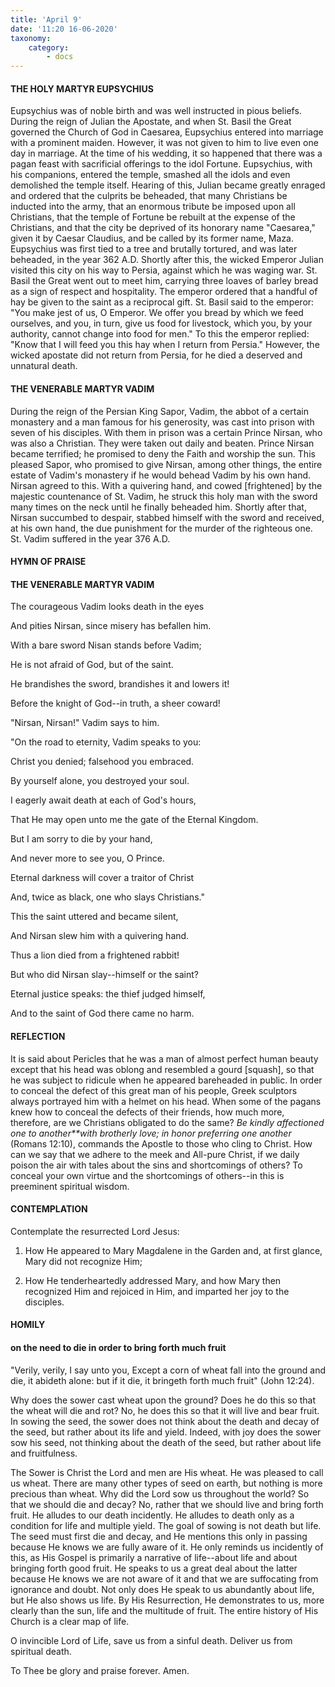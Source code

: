 ```yaml
---
title: 'April 9'
date: '11:20 16-06-2020'
taxonomy:
    category:
        - docs
---
```


#### THE HOLY MARTYR EUPSYCHIUS

Eupsychius was of noble birth and was well instructed in pious beliefs. During the reign of Julian the Apostate, and when St. Basil the Great governed the Church of God in Caesarea, Eupsychius entered into marriage with a prominent maiden. However, it was not given to him to live even one day in marriage. At the time of his wedding, it so happened that there was a pagan feast with sacrificial offerings to the idol Fortune. Eupsychius, with his companions, entered the temple, smashed all the idols and even demolished the temple itself. Hearing of this, Julian became greatly enraged and ordered that the culprits be beheaded, that many Christians be inducted into the army, that an enormous tribute be imposed upon all Christians, that the temple of Fortune be rebuilt at the expense of the Christians, and that the city be deprived of its honorary name "Caesarea," given it by Caesar Claudius, and be called by its former name, Maza.  Eupsychius was first tied to a tree and brutally tortured, and was later beheaded, in the year 362 A.D. Shortly after this, the wicked Emperor Julian visited this city on his way to Persia, against which he was waging war. St. Basil the Great went out to meet him, carrying three loaves of barley bread as a sign of respect and hospitality. The emperor ordered that a handful of hay be given to the saint as a reciprocal gift. St. Basil said to the emperor: "You make jest of us, O Emperor. We offer you bread by which we feed ourselves, and you, in turn, give us food for livestock, which you, by your authority, cannot change into food for men." To this the emperor replied: "Know that I will feed you this hay when I return from Persia." However, the wicked apostate did not return from Persia, for he died a deserved and unnatural death.

#### THE VENERABLE MARTYR VADIM

During the reign of the Persian King Sapor, Vadim, the abbot of a certain monastery and a man famous for his generosity, was cast into prison with seven of his disciples. With them in prison was a certain Prince Nirsan, who was also a Christian. They were taken out daily and beaten. Prince Nirsan became terrified; he promised to deny the Faith and worship the sun. This pleased Sapor, who promised to give Nirsan, among other things, the entire estate of Vadim's monastery if he would behead Vadim by his own hand. Nirsan agreed to this. With a quivering hand, and cowed [frightened] by the majestic countenance of St. Vadim, he struck this holy man with the sword many times on the neck until he finally beheaded him. Shortly after that, Nirsan succumbed to despair, stabbed himself with the sword and received, at his own hand, the due punishment for the murder of the righteous one. St. Vadim suffered in the year 376 A.D.



#### HYMN OF PRAISE

#### THE VENERABLE MARTYR VADIM

The courageous Vadim looks death in the eyes

And pities Nirsan, since misery has befallen him.

With a bare sword Nisan stands before Vadim;

He is not afraid of God, but of the saint.

He brandishes the sword, brandishes it and lowers it!

Before the knight of God--in truth, a sheer coward!

"Nirsan, Nirsan!" Vadim says to him.

"On the road to eternity, Vadim speaks to you:

Christ you denied; falsehood you embraced.

By yourself alone, you destroyed your soul.

I eagerly await death at each of God's hours,

That He may open unto me the gate of the Eternal Kingdom.

But I am sorry to die by your hand,

And never more to see you, O Prince.

Eternal darkness will cover a traitor of Christ

And, twice as black, one who slays Christians."

This the saint uttered and became silent,

And Nirsan slew him with a quivering hand.

Thus a lion died from a frightened rabbit!

But who did Nirsan slay--himself or the saint?

Eternal justice speaks: the thief judged himself,

And to the saint of God there came no harm.


#### REFLECTION

It is said about Pericles that he was a man of almost perfect human beauty except that his head was oblong and resembled a gourd [squash], so that he was subject to ridicule when he appeared bareheaded in public. In order to conceal the defect of this great man of his people, Greek sculptors always portrayed him with a helmet on his head. When some of the pagans knew how to conceal the defects of their friends, how much more, therefore, are we Christians obligated to do the same? *Be kindly affectioned one to another**with brotherly love; in honor preferring one another* (Romans 12:10), commands the Apostle to those who cling to Christ. How can we say that we adhere to the meek and All-pure Christ, if we daily poison the air with tales about the sins and shortcomings of others? To conceal your own virtue and the shortcomings of others--in this is preeminent spiritual wisdom.



#### CONTEMPLATION

Contemplate the resurrected Lord Jesus:

1.  How He appeared to Mary Magdalene in the Garden and, at first glance, Mary did not recognize Him;

1.  How He tenderheartedly addressed Mary, and how Mary then recognized Him and rejoiced in Him, and imparted her joy to the disciples.



#### HOMILY

#### on the need to die in order to bring forth much fruit

"Verily, verily, I say unto you, Except a corn of wheat fall into the ground and die, it abideth alone: but if it die, it bringeth forth much fruit" (John 12:24).

Why does the sower cast wheat upon the ground? Does he do this so that the wheat will die and rot? No, he does this so that it will live and bear fruit. In sowing the seed, the sower does not think about the death and decay of the seed, but rather about its life and yield. Indeed, with joy does the sower sow his seed, not thinking about the death of the seed, but rather about life and fruitfulness.

The Sower is Christ the Lord and men are His wheat. He was pleased to call us wheat. There are many other types of seed on earth, but nothing is more precious than wheat. Why did the Lord sow us throughout the world? So that we should die and decay? No, rather that we should live and bring forth fruit. He alludes to our death incidently. He alludes to death only as a condition for life and multiple yield. The goal of sowing is not death but life. The seed must first die and decay, and He mentions this only in passing because He knows we are fully aware of it. He only reminds us incidently of this, as His Gospel is primarily a narrative of life--about life and about bringing forth good fruit. He speaks to us a great deal about the latter because He knows we are not aware of it and that we are suffocating from ignorance and doubt. Not only does He speak to us abundantly about life, but He also shows us life. By His Resurrection, He demonstrates to us, more clearly than the sun, life and the multitude of fruit. The entire history of His Church is a clear map of life.

O invincible Lord of Life, save us from a sinful death. Deliver us from spiritual death.

To Thee be glory and praise forever. Amen.

 
